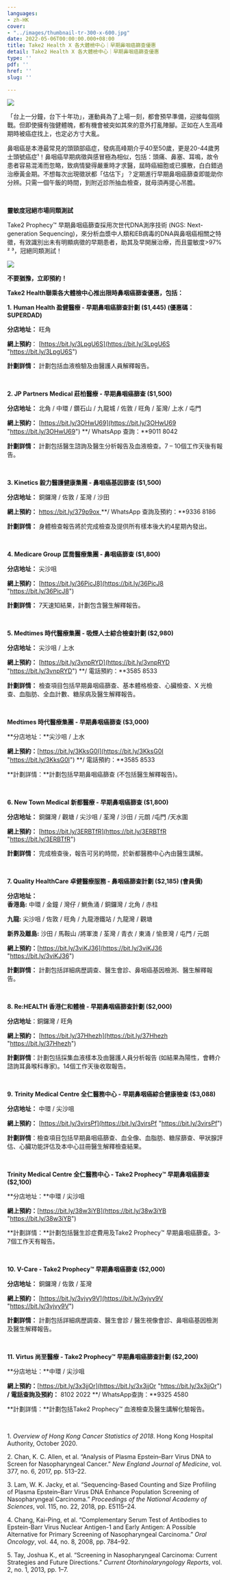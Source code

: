 ```yaml
---
languages:
- zh-HK
cover:
- "../images/thumbnail-tr-300-x-600.jpg"
date: 2022-05-06T00:00:00.000+08:00
title: Take2 Health X 各大體檢中心｜早期鼻咽癌篩查優惠
detail: Take2 Health X 各大體檢中心｜早期鼻咽癌篩查優惠
type: ''
pdf: ''
href: ''
slug: ''

---
```

![](../images/cover-photo-tr-1200-x-600.jpg)

「台上一分鐘，台下十年功」，運動員為了上場一刻，都會預早準備，迎接每個挑戰。但即使擁有強健體魄，都有機會被突如其來的意外打亂陣腳。正如在人生高峰期時被癌症找上，也定必方寸大亂。

鼻咽癌是本港最常見的頭頸部癌症，發病高峰期介乎40至50歲，更是20-44歲男士頭號癌症¹！鼻咽癌早期病徵與感冒極為相似，包括：頭痛、鼻塞、耳鳴，故令患者容易混淆而忽略，致病情變得嚴重時才求醫，屆時癌細胞或已擴散，白白錯過治療黃金期。不想每次出現徵狀都「估估下」？定期進行早期鼻咽癌篩查即能助你分辨。只需一個午飯的時間，到附近診所抽血檢查，就毋須再提心吊膽。

<br/>

**靈敏度冠絕市場同類測試**

Take2 Prophecy™ 早期鼻咽癌篩查採用次世代DNA測序技術 (NGS: Next-generation Sequencing)，來分析血漿中人類和EB病毒的DNA與鼻咽癌相關之特徵，有效識別出未有明顯病徵的早期患者，助其及早開展治療，而且靈敏度>97% ² ³，冠絕同類測試！

![](../images/tableart.jpg)

**不要猶豫，立即預約！**

**Take2 Health聯乘各大體檢中心推出限時鼻咽癌篩查優惠，包括：**

**1.** **Human Health 盈健醫療 - 早期鼻咽癌篩查計劃 ($1,445) (優惠碼：SUPERDAD)**

**分店地址：** 旺角

**網上預約**： [https://bit.ly/3LpgU6S](https://bit.ly/3LpgU6S "https://bit.ly/3LpgU6S")

**計劃詳情：** 計劃包括血液檢驗及由醫護人員解釋報告。

<br/>

**2. JP Partners Medical 莊柏醫療 - 早期鼻咽癌篩查 ($1,500)**

**分店地址：** 北角 / 中環 / 鑽石山 / 九龍城 / 佐敦 / 旺角 / 荃灣/ 上水 / 屯門

**網上預約：** [https://bit.ly/3OHwU69](https://bit.ly/3OHwU69 "https://bit.ly/3OHwU69") **/ WhatsApp 查詢：**9011 8042

**計劃詳情：** 計劃包括醫生諮詢及醫生分析報告及血液檢查。7 – 10個工作天後有報告。

<br/>

**3. Kinetics 毅力醫護健康集團 - 鼻咽癌基因篩查 ($1,500)**

**分店地址：** 銅鑼灣 / 佐敦 / 荃灣 / 沙田

**網上預約：** [https://bit.ly/379p9ox ](https://bit.ly/3NW18S1 "https://bit.ly/3NW18S1")**/ WhatsApp 查詢及預約：**9336 8186

**計劃詳情：** 身體檢查報告將於完成檢查及提供所有樣本後大約4星期內發出。

<br/>

**4. Medicare Group 匡喬醫療集團 - 鼻咽癌篩查 ($1,800)**

**分店地址：** 尖沙咀

**網上預約：** [https://bit.ly/36PicJ8](https://bit.ly/36PicJ8 "https://bit.ly/36PicJ8")

**計劃詳情：** 7天速知結果，計劃包含醫生解釋報告。

<br/>

**5. Medtimes 時代醫療集團 - 吸煙人士綜合檢查計劃 ($2,980)**

**分店地址：** 尖沙咀 / 上水

**網上預約：** [https://bit.ly/3vnpRYD](https://bit.ly/3vnpRYD "https://bit.ly/3vnpRYD") **/ 電話預約：**3585 8533

**計劃詳情：** 檢查項目包括早期鼻咽癌篩查、基本體格檢查、心臟檢查、X 光檢查、血脂肪、全血計數、糖尿病及醫生解釋報告。

<br/>

**Medtimes 時代醫療集團 - 早期鼻咽癌篩查 ($3,000)**

\**分店地址：**尖沙咀 / 上水

**網上預約：**[https://bit.ly/3KksG0I](https://bit.ly/3KksG0I "https://bit.ly/3KksG0I") **/ 電話預約：**3585 8533

\**計劃詳情：**計劃包括早期鼻咽癌篩查 (不包括醫生解釋報告)。

<br/>

**6. New Town Medical 新都醫療 - 早期鼻咽癌篩查 ($1,800)**

**分店地址：** 銅鑼灣 / 觀塘 / 尖沙咀 / 荃灣 / 沙田 / 元朗 /屯門 /天水圍

**網上預約：** [https://bit.ly/3ERBTfR](https://bit.ly/3ERBTfR "https://bit.ly/3ERBTfR")

**計劃詳情：** 完成檢查後，報告可另約時間，於新都醫務中心內由醫生講解。

<br/>

**7. Quality HealthCare 卓健醫療服務 - 鼻咽癌篩查計劃 ($2,185) (會員價)**

**分店地址：**  
**香港島:** 中環 / 金鐘 / 灣仔 / 鰂魚涌 / 銅鑼灣 / 北角 / 赤柱

**九龍:** 尖沙咀 / 佐敦 / 旺角 / 九龍港鐵站 / 九龍灣 / 觀塘

**新界及離島:** 沙田 / 馬鞍山 /將軍澳 / 荃灣 / 青衣 / 東涌 / 愉景灣 / 屯門 / 元朗

**網上預約：**[https://bit.ly/3viKJ36](https://bit.ly/3viKJ36 "https://bit.ly/3viKJ36")

**計劃詳情：** 計劃包括詳細病歷調查、醫生會診、鼻咽癌基因檢測、醫生解釋報告。

<br/>

**8. Re:HEALTH 香港仁和體檢 - 早期鼻咽癌篩查計劃 ($2,000)**

**分店地址**：銅鑼灣 / 旺角

**網上預約：** [https://bit.ly/37Hhezh](https://bit.ly/37Hhezh "https://bit.ly/37Hhezh")

**計劃詳情**：計劃包括採集血液樣本及由醫護人員分析報告 (如結果為陽性，會轉介諮詢耳鼻喉科專家)。14個工作天後收取報告。

<br/>

**9.** **Trinity Medical Centre 全仁醫務中心 - 早期鼻咽癌綜合健康檢查 ($3,088)**

**分店地址：** 中環 / 尖沙咀

**網上預約：** [https://bit.ly/3virsPf](https://bit.ly/3virsPf "https://bit.ly/3virsPf")

**計劃詳情**：檢查項目包括早期鼻咽癌篩查、血全像、血脂肪、糖尿篩查、甲狀腺評估、心臟功能評估及本中心註冊醫生解釋檢查結果。

<br/>

**Trinity Medical Centre 全仁醫務中心  - Take2 Prophecy™️ 早期鼻咽癌篩查 ($2,100)**

\**分店地址：**中環 / 尖沙咀

**網上預約：**[https://bit.ly/38w3iYB](https://bit.ly/38w3iYB "https://bit.ly/38w3iYB")

\**計劃詳情：**計劃包括醫生診症費用及Take2 Prophecy™ 早期鼻咽癌篩查。3-7個工作天有報告。

<br/>

**10. V-Care - Take2 Prophecy™️ 早期鼻咽癌篩查 ($2,000)**

**分店地址：** 銅鑼灣 / 佐敦 / 荃灣

**網上預約：** [https://bit.ly/3vjvy9V](https://bit.ly/3vjvy9V "https://bit.ly/3vjvy9V")

**計劃詳情：** 計劃包括詳細病歷調查、醫生會診 / 醫生視像會診、鼻咽癌基因檢測及醫生解釋報告。

<br/>

**11. Virtus 尚至醫療 - Take2 Prophecy™ 早期鼻咽癌篩查計劃 ($2,200)**

\**分店地址：**中環 / 尖沙咀

**網上預約：**[https://bit.ly/3x3jjOr](https://bit.ly/3x3jjOr "https://bit.ly/3x3jjOr") **/ 電話查詢及預約：** 8102 2022 **/ WhatsApp查詢：**9325 4580

\**計劃詳情：**計劃包括Take2 Prophecy™ 血液檢查及醫生講解化驗報告。

<br/>

1\. _Overview of Hong Kong Cancer Statistics of 2018_. Hong Kong Hospital Authority, October 2020.

2\. Chan, K. C. Allen, et al. “Analysis of Plasma Epstein–Barr Virus DNA to Screen for Nasopharyngeal Cancer.” _New England Journal of Medicine_, vol. 377, no. 6, 2017, pp. 513–22.

3\. Lam, W. K. Jacky, et al. “Sequencing-Based Counting and Size Profiling of Plasma Epstein–Barr Virus DNA Enhance Population Screening of Nasopharyngeal Carcinoma.” _Proceedings of the National_ _Academy of Sciences_, vol. 115, no. 22, 2018, pp. E5115–24.

4\. Chang, Kai-Ping, et al. “Complementary Serum Test of Antibodies to Epstein-Barr Virus Nuclear Antigen-1 and Early Antigen: A Possible Alternative for Primary Screening of Nasopharyngeal Carcinoma.” _Oral Oncology_, vol. 44, no. 8, 2008, pp. 784–92.

5\. Tay, Joshua K., et al. “Screening in Nasopharyngeal Carcinoma: Current Strategies and Future Directions.” _Current Otorhinolaryngology Reports_, vol. 2, no. 1, 2013, pp. 1–7.